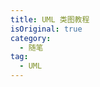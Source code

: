 ```yaml
---
title: UML 类图教程
isOriginal: true
category:
  - 随笔
tag:
  - UML
---
```


<YouTube id="UI6lqHOVHic" />